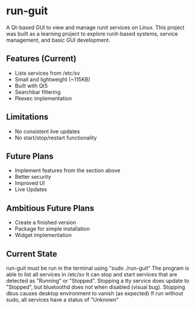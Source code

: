 # run-guit

A Qt-based GUI to view and manage runit services on Linux.
This project was built as a learning project to explore runit-based systems, service management, and basic GUI development.

## Features (Current)
- Lists services from /etc/sv
- Small and lightweight (~115KB)
- Built with Qt5
- Searchbar filtering
- Pkexec implementation

## Limitations
- No consistent live updates
- No start/stop/restart functionality

## Future Plans
- Implement features from the section above
- Better security
- Improved UI
- Live Updates

## Ambitious Future Plans
- Create a finished version
- Package for simple installation
- Widget implementation


## Current State
run-guit must be run in the terminal using "sudo ./run-guit"
The program is able to list all services in /etc/sv
It can stop and start services that are detected as "Running" or "Stopped". Stopping a tty service does update to "Stopped", but bluetoothd does not when disabled (visual bug). Stopping dbus causes desktop environment to vanish (as expected)
If run without sudo, all services have a status of "Unknown"
